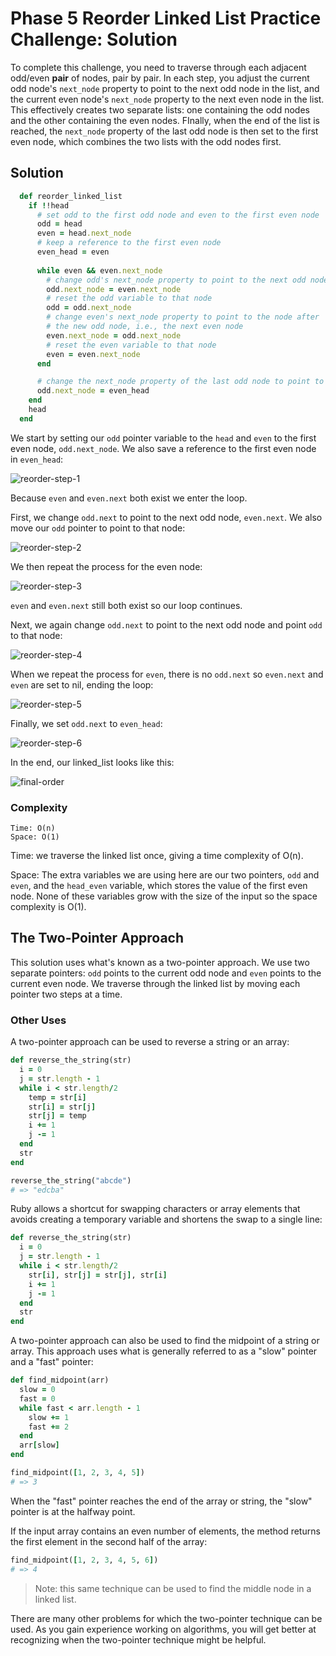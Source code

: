 # Phase 5 Reorder Linked List Practice Challenge: Solution

To complete this challenge, you need to traverse through each adjacent odd/even
**pair** of nodes, pair by pair. In each step, you adjust the current odd node's
`next_node` property to point to the next odd node in the list, and the current
even node's `next_node` property to the next even node in the list. This
effectively creates two separate lists: one containing the odd nodes and the
other containing the even nodes. FInally, when the end of the list is reached,
the `next_node` property of the last odd node is then set to the first even
node, which combines the two lists with the odd nodes first.

## Solution

```rb
  def reorder_linked_list
    if !!head
      # set odd to the first odd node and even to the first even node
      odd = head
      even = head.next_node
      # keep a reference to the first even node
      even_head = even
      
      while even && even.next_node
        # change odd's next_node property to point to the next odd node
        odd.next_node = even.next_node
        # reset the odd variable to that node
        odd = odd.next_node
        # change even's next_node property to point to the node after
        # the new odd node, i.e., the next even node
        even.next_node = odd.next_node
        # reset the even variable to that node
        even = even.next_node
      end

      # change the next_node property of the last odd node to point to the first even node
      odd.next_node = even_head
    end
    head
  end
```

We start by setting our `odd` pointer variable to the `head` and `even` to the
first even node, `odd.next_node`. We also save a reference to the first even
node in `even_head`:

![reorder-step-1](https://curriculum-content.s3.amazonaws.com/phase-5/practice-challenge-reorder-linked-list-solution/reorder-step-1.png)

Because `even` and `even.next` both exist we enter the loop.

First, we change `odd.next` to point to the next odd node, `even.next`. We also
move our `odd` pointer to point to that node:

![reorder-step-2](https://curriculum-content.s3.amazonaws.com/phase-5/practice-challenge-reorder-linked-list-solution/reorder-step-2.png)

We then repeat the process for the even node:

![reorder-step-3](https://curriculum-content.s3.amazonaws.com/phase-5/practice-challenge-reorder-linked-list-solution/reorder-step-3.png)

`even` and `even.next` still both exist so our loop continues.

Next, we again change `odd.next` to point to the next odd node and point `odd`
to that node:

![reorder-step-4](https://curriculum-content.s3.amazonaws.com/phase-5/practice-challenge-reorder-linked-list-solution/reorder-step-4.png)

When we repeat the process for `even`, there is no `odd.next` so `even.next` and
`even` are set to nil, ending the loop:

![reorder-step-5](https://curriculum-content.s3.amazonaws.com/phase-5/practice-challenge-reorder-linked-list-solution/reorder-step-5.png)

Finally, we set `odd.next` to `even_head`:

![reorder-step-6](https://curriculum-content.s3.amazonaws.com/phase-5/practice-challenge-reorder-linked-list-solution/reorder-step-6.png)

In the end, our linked_list looks like this:

![final-order](https://curriculum-content.s3.amazonaws.com/phase-5/practice-challenge-reorder-linked-list-solution/final-order.png)

### Complexity

```text
Time: O(n)
Space: O(1)
```

Time: we traverse the linked list once, giving a time complexity of O(n).

Space: The extra variables we are using here are our two pointers, `odd` and
`even`, and the `head_even` variable, which stores the value of the first even
node. None of these variables grow with the size of the input so the space
complexity is O(1).

## The Two-Pointer Approach

This solution uses what's known as a two-pointer approach. We use two separate
pointers: `odd` points to the current odd node and `even` points to the current
even node. We traverse through the linked list by moving each pointer two steps
at a time.

### Other Uses

A two-pointer approach can be used to reverse a string or an array:

```rb
def reverse_the_string(str)
  i = 0
  j = str.length - 1
  while i < str.length/2
    temp = str[i]
    str[i] = str[j]
    str[j] = temp
    i += 1
    j -= 1
  end
  str
end

reverse_the_string("abcde")
# => "edcba"
```

Ruby allows a shortcut for swapping characters or array elements that avoids
creating a temporary variable and shortens the swap to a single line:

```rb
def reverse_the_string(str)
  i = 0
  j = str.length - 1
  while i < str.length/2
    str[i], str[j] = str[j], str[i]
    i += 1
    j -= 1
  end
  str
end
```

A two-pointer approach can also be used to find the midpoint of a string or
array. This approach uses what is generally referred to as a "slow" pointer and
a "fast" pointer:

```rb
def find_midpoint(arr)
  slow = 0
  fast = 0
  while fast < arr.length - 1
    slow += 1
    fast += 2
  end
  arr[slow]
end

find_midpoint([1, 2, 3, 4, 5])
# => 3
```

When the "fast" pointer reaches the end of the array or string, the "slow"
pointer is at the halfway point.

If the input array contains an even number of elements, the method returns the
first element in the second half of the array:

```rb
find_midpoint([1, 2, 3, 4, 5, 6])
# => 4
```

> Note: this same technique can be used to find the middle node in a linked list.

There are many other problems for which the two-pointer technique can be used.
As you gain experience working on algorithms, you will get better at recognizing
when the two-pointer technique might be helpful.
